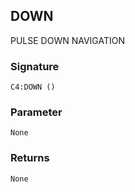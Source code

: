 
## DOWN

PULSE DOWN NAVIGATION


### Signature

`C4:DOWN ()`


### Parameter

`None`


### Returns

`None`